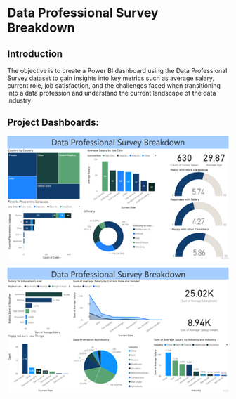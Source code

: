 # Data Professional Survey Breakdown

## Introduction

The objective is to create a Power BI dashboard using the Data Professional Survey dataset to gain insights into key metrics such as average salary, current role, job satisfaction, and the challenges faced when transitioning into a data profession and understand the current landscape of the data industry

## Project Dashboards:
![Dash_1](https://github.com/Rishi0581/Data_Professional_Survey/blob/edf009cb4988987c00226846eb691a535b86c5f4/Dash_1.PNG)

![Dash_2](https://github.com/Rishi0581/Data_Professional_Survey/blob/edf009cb4988987c00226846eb691a535b86c5f4/Dash_2.PNG)
